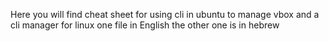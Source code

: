 Here you will find cheat sheet for using cli in ubuntu to manage vbox and a cli manager for linux
one file in English the other one is in hebrew
